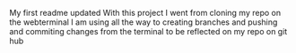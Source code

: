 My first readme updated
With this project I went from cloning my repo on the webterminal I am using all the way to creating branches and pushing and commiting changes from the terminal to be reflected on my repo on git hub

